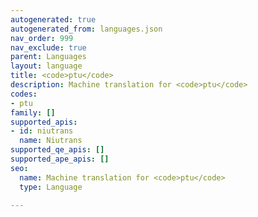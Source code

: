 ```yaml
---
autogenerated: true
autogenerated_from: languages.json
nav_order: 999
nav_exclude: true
parent: Languages
layout: language
title: <code>ptu</code>
description: Machine translation for <code>ptu</code>
codes:
- ptu
family: []
supported_apis:
- id: niutrans
  name: Niutrans
supported_qe_apis: []
supported_ape_apis: []
seo:
  name: Machine translation for <code>ptu</code>
  type: Language

---
```


